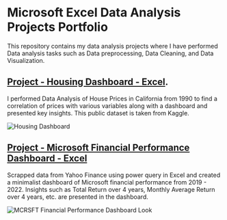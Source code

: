 # Microsoft Excel Data Analysis Projects Portfolio
This repository contains my data analysis projects where I have performed Data analysis tasks such as Data preprocessing, Data Cleaning, and Data Visualization.

## [Project - Housing Dashboard - Excel](https://github.com/Mabrar92/Data-Analysis-Projects/blob/main/Data%20Analysis%20of%20Home%20Prices%20in%20Cali%201990.xlsx).
I performed Data Analysis of House Prices in California from 1990 to find a correlation of prices with various variables along with a dashboard and presented key insights. This public dataset is taken from Kaggle.

![Housing Dashboard](https://github.com/Mabrar92/Data-Analysis-Projects/assets/18236632/8f1e4aea-93a4-49a1-b543-e175adc43639)

## [Project  - Microsoft Financial Performance Dashboard - Excel](https://github.com/Mabrar92/Data-Analysis-Projects/blob/main/MSFT%20Financial%20Performance.xlsx)
Scrapped data from Yahoo Finance using power query in Excel and created a minimalist dashboard of Microsoft financial performance from 2019 - 2022. Insights such as Total Return over 4 years, Monthly Average Return over 4 years, etc. are presented in the dashboard.

![MCRSFT Financial Performance Dashboard Look](https://github.com/Mabrar92/Data-Analysis-Projects/assets/18236632/0a2db20e-4aca-47c3-9531-57641e243cca)

